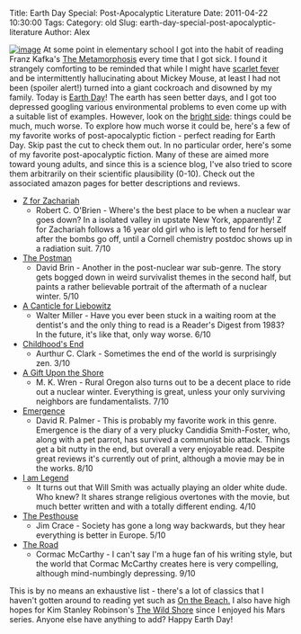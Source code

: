 Title: Earth Day Special: Post-Apocalyptic Literature
Date: 2011-04-22 10:30:00
Tags: 
Category: old
Slug: earth-day-special-post-apocalyptic-literature
Author: Alex


[![image](http://upload.wikimedia.org/wikipedia/en/2/23/Emergence_cover_first_edition.jpg)](http://upload.wikimedia.org/wikipedia/en/2/23/Emergence_cover_first_edition.jpg)
At some point in elementary school I got into the habit of reading Franz
Kafka's [The
Metamorphosis](http://en.wikipedia.org/wiki/The_Metamorphosis) every
time that I got sick. I found it strangely comforting to be reminded
that while I might have [scarlet
fever](http://en.wikipedia.org/wiki/Scarlet_fever) and be intermittently
hallucinating about Mickey Mouse, at least I had not been (spoiler
alert!) turned into a giant cockroach and disowned by my family. Today
is [Earth
Day](http://www.google.com/webhp?hl=en#q=Earth+Day&bav=on.2,or.r_gc.r_pw.&fp=38378e84586d88e6)!
The earth has seen better days, and I got too depressed googling various
environmental problems to even come up with a suitable list of examples.
However, look on the [bright
side](http://www.youtube.com/watch?v=WlBiLNN1NhQ): things could be much,
much worse. To explore how much worse it could be, here's a few of my
favorite works of post-apocalyptic fiction - perfect reading for Earth
Day. Skip past the cut to check them out. In no particular order, here's
some of my favorite post-apocalyptic fiction. Many of these are aimed
more toward young adults, and since this is a science blog, I've also
tried to score them arbitrarily on their scientific plausibility (0-10).
Check out the associated amazon pages for better descriptions and
reviews.

-   [Z for
    Zachariah](http://www.amazon.com/Z-Zachariah-Robert-C-OBrien/dp/0020446500)
    - Robert C. O'Brien - Where's the best place to be when a nuclear
    war goes down? In a isolated valley in upstate New York, apparently!
    Z for Zachariah follows a 16 year old girl who is left to fend for
    herself after the bombs go off, until a Cornell chemistry postdoc
    shows up in a radiation suit. 7/10
-   [The
    Postman](http://www.amazon.com/Postman-Bantam-Classics-David-Brin/dp/0553278746/ref=pd_sim_b_3)
    - David Brin - Another in the post-nuclear war sub-genre. The story
    gets bogged down in weird survivalist themes in the second half, but
    paints a rather believable portrait of the aftermath of a nuclear
    winter. 5/10
-   [A Canticle for
    Liebowitz](http://www.amazon.com/Canticle-Leibowitz-Walter-Miller-Jr/dp/0060892994/ref=pd_sim_b_5)
    - Walter Miller - Have you ever been stuck in a waiting room at the
    dentist's and the only thing to read is a Reader's Digest from 1983?
    In the future, it's like that, only way worse. 6/10
-   [Childhood's
    End](http://www.amazon.com/Childhoods-End-Del-Rey-Impact/dp/0345444051/ref=pd_sim_b_5)
    - Aurthur C. Clark - Sometimes the end of the world is surprisingly
    zen. 3/10
-   [A Gift Upon the
    Shore](http://www.amazon.com/Gift-Upon-Shore-M-Wren/dp/0595143415/ref=sr_1_1?ie=UTF8&s=books&qid=1303485614&sr=1-1)
    - M. K. Wren - Rural Oregon also turns out to be a decent place to
    ride out a nuclear winter. Everything is great, unless your only
    surviving neighbors are fundamentalists. 7/10
-   [Emergence](http://www.amazon.com/Emergence-David-R-Palmer/dp/B002U4W1QA/ref=sr_1_8?s=books&ie=UTF8&qid=1303485800&sr=1-8)
    - David R. Palmer - This is probably my favorite work in this genre.
    Emergence is the diary of a very plucky Candidia Smith-Foster, who,
    along with a pet parrot, has survived a communist bio attack. Things
    get a bit nutty in the end, but overall a very enjoyable read.
    Despite great reviews it's currently out of print, although a movie
    may be in the works. 8/10
-   [I am
    Legend](http://listverse.com/2009/02/12/10-great-post-apocalyptic-science-fiction-novels/)
    - It turns out that Will Smith was actually playing an older white
    dude. Who knew? It shares strange religious overtones with the
    movie, but much better written and with a totally different ending.
    4/10
-   [The
    Pesthouse](http://www.amazon.com/Pesthouse-Vintage-Jim-Crace/dp/0307278956/ref=sr_1_1?s=books&ie=UTF8&qid=1303487441&sr=1-1)
    - Jim Crace - Society has gone a long way backwards, but they hear
    everything is better in Europe. 5/10
-   [The
    Road](http://www.amazon.com/Road-Movie-Tie--Vintage-International/dp/0307476316/ref=sr_1_1?s=books&ie=UTF8&qid=1303487550&sr=1-1)
    - Cormac McCarthy - I can't say I'm a huge fan of his writing style,
    but the world that Cormac McCarthy creates here is very compelling,
    although mind-numbingly depressing. 9/10

This is by no means an exhaustive list - there's a lot of classics that
I haven't gotten around to reading yet such as [On the
Beach.](http://www.amazon.com/Beach-Vintage-International-Nevil-Shute/dp/0307473996/ref=sr_1_1?s=books&ie=UTF8&qid=1303487212&sr=1-1)
I also have high hopes for Kim Stanley Robinson's [The Wild
Shore](http://www.amazon.com/gp/product/0312890362?ie=UTF8&tag=jamifrat-20&linkCode=as2&camp=1789&creative=390957&creativeASIN=0312890362)
since I enjoyed his Mars series. Anyone else have anything to add? Happy
Earth Day!

